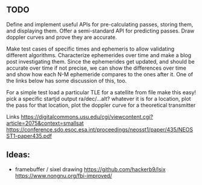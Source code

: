 

## TODO
Define and implement useful APIs for pre-calculating passes, storing them, and displaying them.
Offer a semi-standard API for predicting passes.
Draw doppler curves and prove they are accurate.

Make test cases of specific times and ephemeris to allow validating different algorithms.
Characterize ephemerides over time and make a blog post investigating them.
    Since the ephemerides get updated, and should be accurate over time
    if not precise, we can show the differences over time and show how
    each N-M ephemeride compares to the ones after it.
    One of the links below has some discussion of this, too.

For a simple test
    load a particular TLE for a satellite from file
        make this easy!
    pick a specific startjd
    output ra/dec/...alt? whatever it is
    for a location, plot the pass
    for that location, plot the doppler curve for a theoretical transmitter



Links
https://digitalcommons.usu.edu/cgi/viewcontent.cgi?article=2075&context=smallsat
https://conference.sdo.esoc.esa.int/proceedings/neosst1/paper/435/NEOSST1-paper435.pdf




## Ideas:
* framebuffer / sixel drawing
    https://github.com/hackerb9/lsix
    https://www.nongnu.org/fbi-improved/
